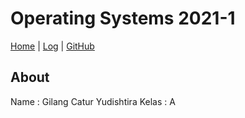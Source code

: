 # Operating Systems 2021-1
[Home](README) |
[Log](TXT/mylog.txt) |
[GitHub](https://github.com/gilangcy/os211)

## About
Name  : Gilang Catur Yudishtira 
Kelas : A 
